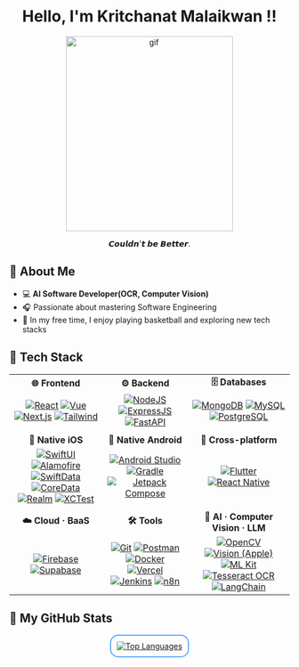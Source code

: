 <h1 align="center">Hello, I'm Kritchanat Malaikwan !!</h1> 

<p align="center"><img src="https://media1.tenor.com/m/Dmp05slTR1EAAAAd/lebron-dunk-lebron-james.gif" width="300" height="350" alt="gif"/></p>

<p align="center">   𝘾𝙤𝙪𝙡𝙙𝙣'𝙩 𝙗𝙚 𝘽𝙚𝙩𝙩𝙚𝙧.  </p>

🌠 About Me
----------------------------

- 💻 **AI Software Developer(OCR, Computer Vision)**  
- 🎧 Passionate about mastering Software Engineering
- 🏀 In my free time, I enjoy playing basketball and exploring new tech stacks


🩻 Tech Stack
----------------------------

| | | |
|:---:|:---:|:---:|
| **🌐 Frontend** | **⚙️ Backend** | **🗄️ Databases** |
| [![React](https://img.shields.io/badge/React-20232A?style=for-the-badge&logo=react&logoColor=61DAFB)](https://react.dev) [![Vue](https://img.shields.io/badge/Vue-42B883?style=for-the-badge&logo=vue.js&logoColor=white)](https://vuejs.org)<br> [![Next.js](https://img.shields.io/badge/Next.js-000000?style=for-the-badge&logo=next.js&logoColor=white)](https://nextjs.org) [![Tailwind](https://img.shields.io/badge/TailwindCSS-06B6D4?style=for-the-badge&logo=tailwindcss&logoColor=white)](https://tailwindcss.com) | [![NodeJS](https://img.shields.io/badge/Node.js-339933?style=for-the-badge&logo=node.js&logoColor=white)](https://nodejs.org/en/) [![ExpressJS](https://img.shields.io/badge/Express.js-000000?style=for-the-badge&logo=express&logoColor=white)](https://expressjs.com) [![FastAPI](https://img.shields.io/badge/FastAPI-009688?style=for-the-badge&logo=fastapi&logoColor=white)](https://fastapi.tiangolo.com) | [![MongoDB](https://img.shields.io/badge/MongoDB-47A248?style=for-the-badge&logo=mongodb&logoColor=white)](https://www.mongodb.com) [![MySQL](https://img.shields.io/badge/MySQL-4479A1?style=for-the-badge&logo=mysql&logoColor=white)](https://www.mysql.com) [![PostgreSQL](https://img.shields.io/badge/PostgreSQL-336791?style=for-the-badge&logo=postgresql&logoColor=white)](https://www.postgresql.org) |
| | | |
| **📱 Native iOS** | **📱 Native Android** | **📱 Cross-platform** |
| [![SwiftUI](https://img.shields.io/badge/SwiftUI-02569B?style=for-the-badge&logo=swift&logoColor=white)](https://developer.apple.com/swiftui/) [![Alamofire](https://img.shields.io/badge/Alamofire-FF6F61?style=for-the-badge&logo=swift&logoColor=white)](https://alamofire.github.io/Alamofire/) [![SwiftData](https://img.shields.io/badge/SwiftData-6E6E6E?style=for-the-badge&logo=swift&logoColor=white)](https://developer.apple.com/xcode/swiftdata/) [![CoreData](https://img.shields.io/badge/CoreData-0175C2?style=for-the-badge&logo=swift&logoColor=white)](https://developer.apple.com/documentation/coredata) [![Realm](https://img.shields.io/badge/Realm-39477F?style=for-the-badge&logo=data:image/svg+xml;base64,PHN2ZyBmaWxsPSIjZmZmIiB4bWxucz0iaHR0cDovL3d3dy53My5vcmcvMjAwMC9zdmciIHdpZHRoPSIxMjAiIGhlaWdodD0iMTIwIiB2aWV3Qm94PSIwIDAgMjQgMjQiPjxwYXRoIGQ9Ik0xMiAxYy01LjUyIDAtMTAgNC40OC0xMCAxMCAwIDUuNTIgNC40OCAxMCAxMCAxMCA1LjUyIDAgMTAtNC40OCAxMC0xMCAwLTUuNTItNC40OC0xMC0xMC0xMHptMCAxOGMtNC40MSAwLTgtMy41OS04LThzMy41OS04IDgtOCA4IDMuNTkgOCA4LTMuNTkgOC04IDh6Ii8+PC9zdmc+)](https://realm.io/) [![XCTest](https://img.shields.io/badge/XCTest-47A248?style=for-the-badge&logo=swift&logoColor=white)](https://developer.apple.com/documentation/xctest/) | [![Android Studio](https://img.shields.io/badge/Android_Studio-3DDC84?style=for-the-badge&logo=android&logoColor=white)](https://developer.android.com/studio) [![Gradle](https://img.shields.io/badge/Gradle-02303A?style=for-the-badge&logo=gradle&logoColor=white)](https://gradle.org) <br> [![Jetpack Compose](https://img.shields.io/badge/Jetpack_Compose-4285F4?style=for-the-badge&logo=android&logoColor=white)](https://developer.android.com/compose) | [![Flutter](https://img.shields.io/badge/Flutter-02569B?style=for-the-badge&logo=flutter&logoColor=white)](https://flutter.dev) [![React Native](https://img.shields.io/badge/React_Native-20232A?style=for-the-badge&logo=react&logoColor=61DAFB)](https://reactnative.dev) |
| | | |
| **☁️ Cloud · BaaS** | **🛠️ Tools** | **🤖 AI · Computer Vision · LLM** |
| [![Firebase](https://img.shields.io/badge/Firebase-FFCA28?style=for-the-badge&logo=firebase&logoColor=black)](https://firebase.google.com/) [![Supabase](https://img.shields.io/badge/Supabase-3ECF8E?style=for-the-badge&logo=supabase&logoColor=white)](https://supabase.com) | [![Git](https://img.shields.io/badge/Git-F05032?style=for-the-badge&logo=git&logoColor=white)](https://git-scm.com) [![Postman](https://img.shields.io/badge/Postman-FF6C37?style=for-the-badge&logo=postman&logoColor=white)](https://www.postman.com) [![Docker](https://img.shields.io/badge/Docker-2496ED?style=for-the-badge&logo=docker&logoColor=white)](https://www.docker.com) [![Vercel](https://img.shields.io/badge/Vercel-000000?style=for-the-badge&logo=vercel&logoColor=white)](https://vercel.com) [![Jenkins](https://img.shields.io/badge/Jenkins-D24939?style=for-the-badge&logo=jenkins&logoColor=white)](https://www.jenkins.io) [![n8n](https://img.shields.io/badge/n8n-EA4C89?style=for-the-badge&logo=n8n&logoColor=white)](https://n8n.io) | [![OpenCV](https://img.shields.io/badge/OpenCV-5C3EE8?style=for-the-badge&logo=opencv&logoColor=white)](https://opencv.org/) [![Vision (Apple)](https://img.shields.io/badge/Vision_(Apple)-000000?style=for-the-badge&logo=apple&logoColor=white)](https://developer.apple.com/documentation/vision) [![ML Kit](https://img.shields.io/badge/ML_Kit-4285F4?style=for-the-badge&logo=google&logoColor=white)](https://developers.google.com/ml-kit) [![Tesseract OCR](https://img.shields.io/badge/Tesseract_OCR-198964?style=for-the-badge&logo=tesseract&logoColor=white)](https://github.com/tesseract-ocr/tesseract) [![LangChain](https://img.shields.io/badge/LangChain-1c3c3c?style=for-the-badge&logo=langchain&logoColor=white)](https://www.langchain.com/) |

🌌 My GitHub Stats 
----------------------------
<p align="center">
  <a href="https://github.com/Kritchanaxt">
    <img 
      src="https://github-readme-stats.vercel.app/api/top-langs/?username=Kritchanaxt&layout=compact&langs_count=14&theme=tokyonight&hide_border=false&bg_color=0d1117&title_color=58a6ff&text_color=c9d1d9&cache_seconds=100&hide=php,html,css" 
      alt="Top Languages" 
      style="border-radius:15px; border:2px solid #58a6ff; padding:10px;"
    />
  </a>
</p>

